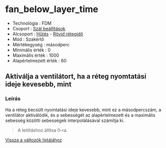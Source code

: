 # fan\_below\_layer\_time

* Technológia : FDM
* Csoport : [Szál beállítások](../filament_settings/filament_settings.md)
* Alcsoport : [Hűtés](../filament_settings/filament_settings.md#refroidissement) - [Rövid rétegidő](fan_below_layer_time.md)
* Mód : Szakértő
* Mértékegység : másodperc
* Minimális érték :  0
* Maximális érték :  1000
* Alapértelmezett érték :  60

## Aktiválja a ventilátort, ha a réteg nyomtatási ideje kevesebb, mint

### Leírás

Ha a réteg becsült nyomtatási ideje kevesebb, mint ez a másodpercszám, a ventilátor aktiválódik, és a sebességét az alapértelmezett és a maximális sebesség közötti sebességek interpolálásával számítja ki.

> A letiltáshoz állítsa 0-ra.

[Vissza a változók listájához](/)

